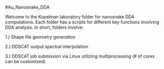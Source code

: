 #Au_Nanosnake_DDA

Welcome to the Kopelman laboratory folder for nanosnake DDA computations. Each folder has a scripts for different key functions involving DDA analysis. In short, folders involve:

1.) Shape file geometry generation

2.) DDSCAT output spectral interpolation 

3.) DDSCAT job submission via Linux utilizing multiprocessing (# of cores can be customized)
